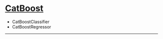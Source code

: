 # [CatBoost][1]
- CatBoostClassifier
- CatBoostRegressor












---
[1]: https://tech.yandex.com/catboost/doc/dg/concepts/python-quickstart-docpage/#classification-and-regression

